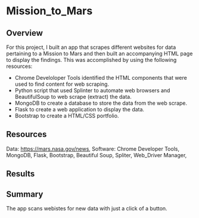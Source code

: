 # Mission_to_Mars

## Overview
For this project, I built an app that scrapes different websites for data pertaining to a Mission to Mars and then built an accompanying HTML page to display the findings. This was accomplished by using the following resources:  

-	Chrome Develoloper Tools identified the HTML components that were used to find content for web scraping.
-	Python script that used Splinter to automate web browsers and BeautifulSoup to web scrape (extract) the data. 
-	MongoDB to create a database to store the data from the web scrape.
-	Flask to create a web application to display the data.
-	Bootstrap to create a HTML/CSS portfolio.

## Resources
Data: https://mars.nasa.gov/news, 
Software: Chrome Developer Tools, MongoDB, Flask, Bootstrap, Beautiful Soup, Spliter, Web_Driver Manager, 

## Results


## Summary
The app scans webistes for new data with just a click of a button.
